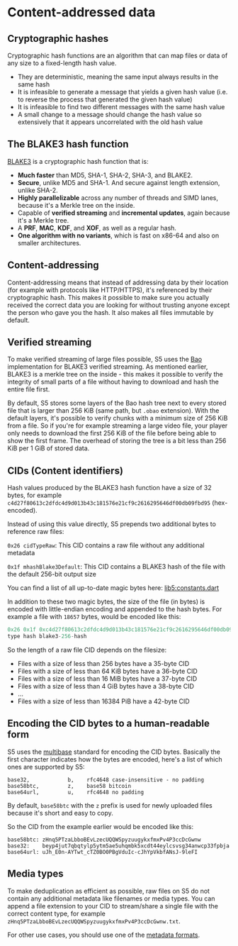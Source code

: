 # Content-addressed data

## Cryptographic hashes

Cryptographic hash functions are an algorithm that can map files or data of any size to a fixed-length hash value.

- They are deterministic, meaning the same input always results in the same hash
- It is infeasible to generate a message that yields a given hash value (i.e. to reverse the process that generated the given hash value)
- It is infeasible to find two different messages with the same hash value
- A small change to a message should change the hash value so extensively that it appears uncorrelated with the old hash value

## The BLAKE3 hash function

[BLAKE3](https://github.com/BLAKE3-team/BLAKE3) is a cryptographic hash function that is:

- **Much faster** than MD5, SHA-1, SHA-2, SHA-3, and BLAKE2.
- **Secure**, unlike MD5 and SHA-1. And secure against length extension,
  unlike SHA-2.
- **Highly parallelizable** across any number of threads and SIMD lanes,
  because it's a Merkle tree on the inside.
- Capable of **verified streaming** and **incremental updates**, again
  because it's a Merkle tree.
- A **PRF**, **MAC**, **KDF**, and **XOF**, as well as a regular hash.
- **One algorithm with no variants**, which is fast on x86-64 and also
  on smaller architectures.

## Content-addressing

Content-addressing means that instead of addressing data by their location (for example with protocols like HTTP/HTTPS), it's referenced
by their cryptographic hash. This makes it possible to make sure you actually received the correct data you are looking for without
trusting anyone except the person who gave you the hash. It also makes all files immutable by default.

## Verified streaming

To make verified streaming of large files possible, S5 uses the [Bao](https://github.com/oconnor663/bao) implementation for BLAKE3 verified streaming.
As mentioned earlier, BLAKE3 is a merkle tree on the inside - this makes it possible to verify the integrity of small parts of a file without having
to download and hash the entire file first.

By default, S5 stores some layers of the Bao hash tree next to every stored file that is larger than 256 KiB (same path, but `.obao` extension).
With the default layers, it's possible to verify chunks with a minimum size of 256 KiB from a file.
So if you're for example streaming a large video file, your player only needs to download the first 256 KiB of the file before being able to show the first frame.
The overhead of storing the tree is a bit less than 256 KiB per 1 GiB of stored data.

## CIDs (Content identifiers)

Hash values produced by the BLAKE3 hash function have a size of 32 bytes, for example `c4d27f80613c2dfdc4d9d013b43c181576e21cf9c2616295646df00db09fbd95` (hex-encoded).

Instead of using this value directly, S5 prepends two additional bytes to reference raw files:

`0x26 cidTypeRaw`: This CID contains a raw file without any additional metadata

`0x1f mhashBlake3Default`: This CID contains a BLAKE3 hash of the file with the default 256-bit output size

You can find a list of all up-to-date magic bytes here: [lib5:constants.dart](https://github.com/s5-dev/lib5/blob/main/lib/src/constants.dart)

In addition to these two magic bytes, the size of the file (in bytes) is encoded with little-endian encoding and appended to the hash bytes.
For example a file with `18657` bytes, would be encoded like this:

```javascript
0x26 0x1f 0xc4d27f80613c2dfdc4d9d013b43c181576e21cf9c2616295646df00db09fbd95 0xe148
type hash blake3-256-hash                                                    filesize
```

So the length of a raw file CID depends on the filesize:
- Files with a size of less than 256 bytes have a 35-byte CID
- Files with a size of less than 64 KiB bytes have a 36-byte CID
- Files with a size of less than 16 MiB bytes have a 37-byte CID
- Files with a size of less than 4 GiB bytes have a 38-byte CID
- ...
- Files with a size of less than 16384 PiB have a 42-byte CID

## Encoding the CID bytes to a human-readable form

S5 uses the [multibase](https://github.com/multiformats/multibase) standard for encoding the CID bytes.
Basically the first character indicates how the bytes are encoded, here's a list of which ones are supported by S5:
```
base32,            b,    rfc4648 case-insensitive - no padding
base58btc,         z,    base58 bitcoin
base64url,         u,    rfc4648 no padding
```

By default, `base58btc` with the `z` prefix is used for newly uploaded files because it's short and easy to copy.

So the CID from the example earlier would be encoded like this:
```
base58btc: zHnq5PTzaLbboBEvLzecUQQWSpyzuugykxfmxPv4P3ccDcGwnw
base32:    beyp4jut7qbqtylp5ytm5ae5uhqmbk5xcdt44eylcsvsg34anwcp33fpbja
base64url: uJh_E0n-AYTwt_cTZ0BO0PBgVduIc-cJhYpVkbfANsJ-9leFI
```
 
## Media types

To make deduplication as efficient as possible, raw files on S5 do not contain any additional metadata like filenames or media types.
You can append a file extension to your CID to stream/share a single file with the correct content type, for example `zHnq5PTzaLbboBEvLzecUQQWSpyzuugykxfmxPv4P3ccDcGwnw.txt`.

For other use cases, you should use one of the [metadata formats](/metadata/index.html).